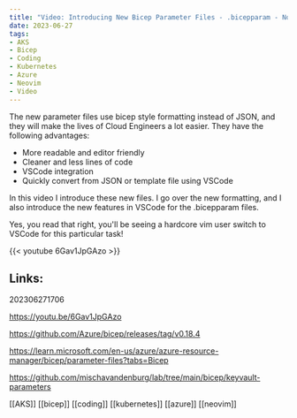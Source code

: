 ```yaml
---
title: "Video: Introducing New Bicep Parameter Files - .bicepparam - No more JSON!"
date: 2023-06-27
tags:
- AKS
- Bicep
- Coding
- Kubernetes
- Azure
- Neovim
- Video
---
```


The new parameter files use bicep style formatting instead of JSON, and they will make the lives of Cloud Engineers a lot easier. They have the following advantages:

* More readable and editor friendly
* Cleaner and less lines of code
* VSCode integration
* Quickly convert from JSON or template file using VSCode

In this video I introduce these new files. I go over the new formatting, and I also introduce the new features in VSCode for the .bicepparam files.

Yes, you read that right, you'll be seeing a hardcore vim user switch to VSCode for this particular task!

{{< youtube 6Gav1JpGAzo >}}

## Links:

202306271706

https://youtu.be/6Gav1JpGAzo

https://github.com/Azure/bicep/releases/tag/v0.18.4

https://learn.microsoft.com/en-us/azure/azure-resource-manager/bicep/parameter-files?tabs=Bicep

https://github.com/mischavandenburg/lab/tree/main/bicep/keyvault-parameters

[[AKS]]
[[bicep]]
[[coding]]
[[kubernetes]]
[[azure]]
[[neovim]]
